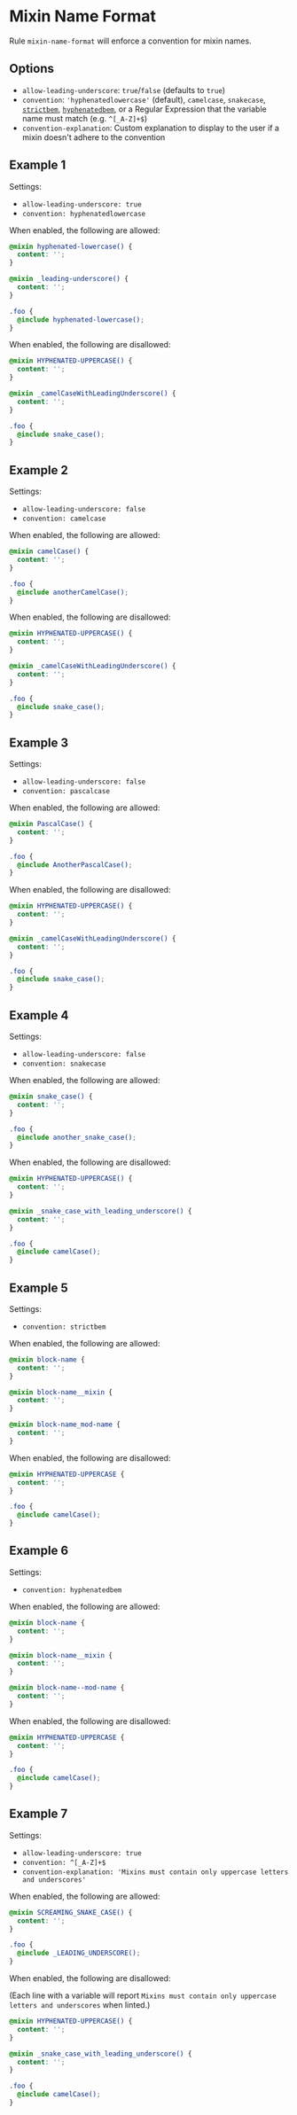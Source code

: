 # Mixin Name Format

Rule `mixin-name-format` will enforce a convention for mixin names.

## Options

* `allow-leading-underscore`: `true`/`false` (defaults to `true`)
* `convention`: `'hyphenatedlowercase'` (default), `camelcase`, `snakecase`, [`strictbem`](https://en.bem.info/method/definitions/),
[`hyphenatedbem`](http://csswizardry.com/2013/01/mindbemding-getting-your-head-round-bem-syntax/), or a Regular Expression that the variable name must match (e.g. `^[_A-Z]+$`)
* `convention-explanation`: Custom explanation to display to the user if a mixin doesn't adhere to the convention

## Example 1

Settings:
- `allow-leading-underscore: true`
- `convention: hyphenatedlowercase`

When enabled, the following are allowed:

```scss
@mixin hyphenated-lowercase() {
  content: '';
}

@mixin _leading-underscore() {
  content: '';
}

.foo {
  @include hyphenated-lowercase();
}

```

When enabled, the following are disallowed:

```scss
@mixin HYPHENATED-UPPERCASE() {
  content: '';
}

@mixin _camelCaseWithLeadingUnderscore() {
  content: '';
}

.foo {
  @include snake_case();
}
```

## Example 2

Settings:
- `allow-leading-underscore: false`
- `convention: camelcase`

When enabled, the following are allowed:

```scss
@mixin camelCase() {
  content: '';
}

.foo {
  @include anotherCamelCase();
}
```

When enabled, the following are disallowed:

```scss
@mixin HYPHENATED-UPPERCASE() {
  content: '';
}

@mixin _camelCaseWithLeadingUnderscore() {
  content: '';
}

.foo {
  @include snake_case();
}
```

## Example 3

Settings:
- `allow-leading-underscore: false`
- `convention: pascalcase`

When enabled, the following are allowed:

```scss
@mixin PascalCase() {
  content: '';
}

.foo {
  @include AnotherPascalCase();
}
```

When enabled, the following are disallowed:

```scss
@mixin HYPHENATED-UPPERCASE() {
  content: '';
}

@mixin _camelCaseWithLeadingUnderscore() {
  content: '';
}

.foo {
  @include snake_case();
}
```

## Example 4

Settings:
- `allow-leading-underscore: false`
- `convention: snakecase`

When enabled, the following are allowed:

```scss
@mixin snake_case() {
  content: '';
}

.foo {
  @include another_snake_case();
}
```

When enabled, the following are disallowed:

```scss
@mixin HYPHENATED-UPPERCASE() {
  content: '';
}

@mixin _snake_case_with_leading_underscore() {
  content: '';
}

.foo {
  @include camelCase();
}
```

## Example 5

Settings:
- `convention: strictbem`

When enabled, the following are allowed:

```scss
@mixin block-name {
  content: '';
}

@mixin block-name__mixin {
  content: '';
}

@mixin block-name_mod-name {
  content: '';
}
```

When enabled, the following are disallowed:

```scss
@mixin HYPHENATED-UPPERCASE {
  content: '';
}

.foo {
  @include camelCase();
}
```

## Example 6

Settings:
- `convention: hyphenatedbem`

When enabled, the following are allowed:

```scss
@mixin block-name {
  content: '';
}

@mixin block-name__mixin {
  content: '';
}

@mixin block-name--mod-name {
  content: '';
}
```

When enabled, the following are disallowed:

```scss
@mixin HYPHENATED-UPPERCASE {
  content: '';
}

.foo {
  @include camelCase();
}
```


## Example 7

Settings:
- `allow-leading-underscore: true`
- `convention: ^[_A-Z]+$`
- `convention-explanation: 'Mixins must contain only uppercase letters and underscores'`

When enabled, the following are allowed:

```scss
@mixin SCREAMING_SNAKE_CASE() {
  content: '';
}

.foo {
  @include _LEADING_UNDERSCORE();
}
```

When enabled, the following are disallowed:

(Each line with a variable will report `Mixins must contain only uppercase letters and underscores` when linted.)

```scss
@mixin HYPHENATED-UPPERCASE() {
  content: '';
}

@mixin _snake_case_with_leading_underscore() {
  content: '';
}

.foo {
  @include camelCase();
}
```
